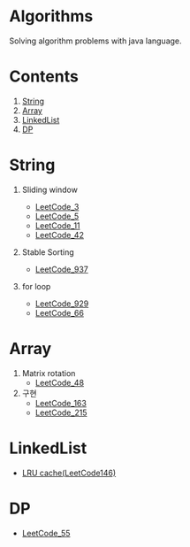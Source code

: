 # Algorithms

Solving algorithm problems with java language.

# Contents
1. [String](#String)
2. [Array](#Array)
3. [LinkedList](#LinkedList)
4. [DP](#DP)

# String
1. Sliding window
   - [LeetCode_3](/src/arraysAndStrings/LeetCode3.java)
   - [LeetCode_5](/src/arraysAndStrings/LeetCode5.java)
   - [LeetCode_11](/src/arraysAndStrings/LeetCode11.java)
   - [LeetCode_42](/src/arraysAndStrings/LeetCode42.java)
   
2. Stable Sorting
   - [LeetCode_937](/src/arraysAndStrings/LeetCode937.java)

3. for loop
   - [LeetCode_929](/src/arraysAndStrings/LeetCode929.java)
   - [LeetCode_66](/src/arraysAndStrings/LeetCode66.java)
   
# Array
   1. Matrix rotation
      - [LeetCode_48](/src/arraysAndStrings/LeetCode48.java)
   2. 구현
      - [LeetCode_163](/src/arraysAndStrings/LeetCode163.java)
      - [LeetCode_215](/src/arraysAndStrings/LeetCode215.java)

# LinkedList
   - [LRU cache(LeetCode146)](/src/linkedList/LeetCode146.java)

# DP
   - [LeetCode_55](/src/arraysAndStrings/LeetCode55.java)